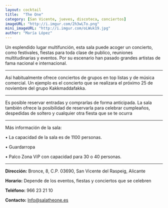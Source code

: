 ```yaml
---
layout: cocktail
title:  "The One"
category: [San Vicente, jueves, discoteca, conciertos]
imageURL: "http://i.imgur.com/2h3wLTo.png"
mini_imageURL: "http://i.imgur.com/oLWuk19.jpg" 
author: "María López"
---
```


Un esplendido lugar multifunción, esta sala puede acoger un concierto, como festivales, fiestas para toda clase de publico, reuniones multitudinarias y eventos. Por su escenario han pasado grandes artistas de fama nacional e internacional.

***********************************************************

Así habitualmente ofrece conciertos de grupos en top listas y de música comercial. Un ejemplo es el concierto que se realizara el próximo 25 de noviembre del grupo Kakkmaddafakka.

*********************************************************

Es posible reservar entradas y comprarlas de forma anticipada.
La sala también ofrece la posibilidad de reservarla para celebrar cumpleaños, despedidas de soltero y cualquier otra fiesta que se te ocurra

******************************************************

Más información de la sala:

• La capacidad de la sala es de 1100 personas.

• Guardarropa

• Palco Zona ViP con capacidad para 30 o 40 personas.

********************************************************

**Dirección:** Bronce, 8, C.P. 03690, San Vicente del Raspeig, Alicante

**Horario:** Depende de los eventos, fiestas y conciertos que se celebren

**Teléfono:** 966 23 21 10

**Contacto:** lnfo@salatheone.es
